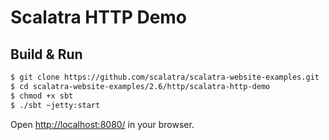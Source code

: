 # Scalatra HTTP Demo #

## Build & Run ##

```sh
$ git clone https://github.com/scalatra/scalatra-website-examples.git
$ cd scalatra-website-examples/2.6/http/scalatra-http-demo
$ chmod +x sbt
$ ./sbt ~jetty:start
```

Open [http://localhost:8080/](http://localhost:8080/) in your browser.
